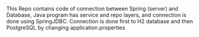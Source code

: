 This Repo contains code of connection between Spring (server) and Database, Java program has service and repo layers, and connection is done using SpringJDBC.
Connection is done first to H2 database and then PostgreSQL by changing application.properties
